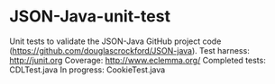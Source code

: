 # JSON-Java-unit-test
Unit tests to validate the JSON-Java GitHub project code (https://github.com/douglascrockford/JSON-java).
Test harness: http://junit.org
Coverage: http://www.eclemma.org/
Completed tests:
CDLTest.java
In progress:
CookieTest.java


